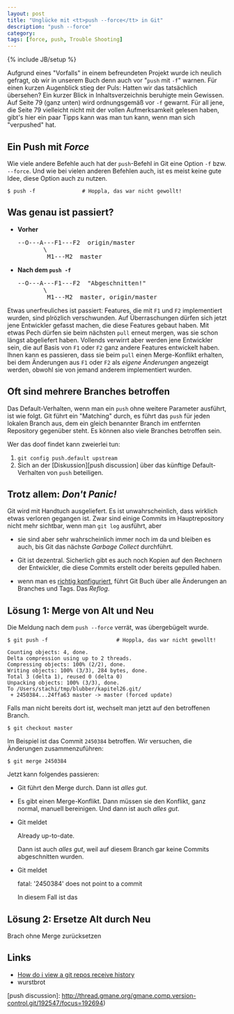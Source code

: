 ```yaml
---
layout: post
title: "Unglücke mit <tt>push --force</tt> in Git"
description: "push --force"
category:
tags: [force, push, Trouble Shooting]
---
```

{% include JB/setup %}

Aufgrund eines "Vorfalls" in einem befreundeten Projekt wurde ich
neulich gefragt, ob wir in unserem Buch denn auch vor "`push` mit `-f`" 
warnen. Für einen kurzen Augenblick stieg der Puls: Hatten wir das tatsächlich 
übersehen? Ein kurzer Blick in Inhaltsverzeichnis beruhigte mein Gewissen. 
Auf Seite 79 (ganz unten) wird ordnungsgemäß vor `-f` gewarnt.
Für all jene, die Seite 79 vielleicht nicht mit der vollen Aufmerksamkeit
gelesen haben, gibt's hier ein paar Tipps kann was man tun kann, wenn 
man sich "verpushed" hat.

Ein Push mit *Force*
--------------------

Wie viele andere Befehle auch hat der `push`-Befehl in Git eine Option `-f` 
bzw. `--force`.
Und wie bei vielen anderen Befehlen auch, ist es meist keine gute
Idee, diese Option auch zu nutzen. 

	$ push -f               # Hoppla, das war nicht gewollt!

Was genau ist passiert?
-----------------------

 * **Vorher** 
   <pre>
   --O---A---F1---F2  origin/master
          \
           M1---M2  master   
   </pre>

 * **Nach dem `push -f`** 
   <pre>
   --O---A---F1---F2  "Abgeschnitten!"
          \
           M1---M2  master, origin/master   
   </pre>

Etwas unerfreuliches ist passiert: Features, die mit `F1` und `F2`
implementiert wurden, sind plrözlich verschwunden.
Auf Überraschungen dürfen sich jetzt jene Entwickler gefasst machen,
die diese Features gebaut haben. Mit etwas Pech dürfen sie beim nächsten 
`pull` erneut mergen, was sie schon längst abgeliefert haben.
Vollends verwirrt aber werden jene Entwickler sein,
die auf Basis von `F1` oder `F2` ganz andere Features entwickelt haben.
Ihnen kann es passieren, dass sie beim `pull` einen Merge-Konflikt 
erhalten, bei dem Änderungen aus `F1` oder `F2`
als *eigene Änderungen* angezeigt werden, obwohl
sie von jemand anderem implementiert wurden.

Oft sind mehrere Branches betroffen
-----------------------------------

Das Default-Verhalten, wenn man ein `push` ohne weitere Parameter
ausführt, ist wie folgt. Git führt ein "Matching" durch,
es führt das `push` für jeden lokalen Branch aus, 
dem ein gleich benannter Branch im entfernten Repository gegenüber steht.
Es können also viele Branches betroffen sein.

Wer das doof findet kann zweierlei tun: 

 1. `git config push.default upstream`
 2. Sich an der [Diskussion][push discussion]
    über das künftige Default-Verhalten von `push` beteiligen.

Trotz allem: *Don't Panic!* 
---------------------------

Git wird mit Handtuch ausgeliefert. Es ist unwahrscheinlich, 
dass wirklich etwas verloren gegangen ist.
Zwar sind einige Commits im Hauptrepository nicht mehr sichtbar,
wenn man `git log` ausführt, aber

 * sie sind aber sehr wahrscheinlich immer noch im da 
   und bleiben es auch, bis Git das nächste *Garbage Collect* durchführt.
   
 * Git ist dezentral. Sicherlich gibt es auch noch Kopien auf den Rechnern
   der Entwickler, die diese Commits erstellt oder bereits gepulled haben.
   
 * wenn man es [richtig konfiguriert](/2012/05/09/reflog-fuer-bare-repositorys-in-git-einrichten),
   führt Git Buch über alle Änderungen an Branches und
   Tags. Das *Reflog*.
   
Lösung 1: Merge von Alt und Neu
------------------------------- 

Die Meldung nach dem `push --force` verrät, was übergebügelt wurde.

	$ git push -f                      # Hoppla, das war nicht gewollt!
	
	Counting objects: 4, done.
	Delta compression using up to 2 threads.
	Compressing objects: 100% (2/2), done.
	Writing objects: 100% (3/3), 284 bytes, done.
	Total 3 (delta 1), reused 0 (delta 0)
	Unpacking objects: 100% (3/3), done.
	To /Users/stachi/tmp/blubber/kapitel26.git/
	 + 2450384...24ffa63 master -> master (forced update)

Falls man nicht bereits dort ist, wechselt man jetzt auf den betroffenen Branch.

	$ git checkout master

Im Beispiel ist das Commit `2450384` betroffen. Wir versuchen, die
Änderungen zusammenzuführen:

	$ git merge 2450384
	
Jetzt kann folgendes passieren:

 * Git führt den Merge durch. Dann ist *alles gut*.
	
 * Es gibt einen Merge-Konflikt. Dann müssen sie den Konflikt, ganz normal,
   manuell bereinigen. Und dann ist auch *alles gut*.
	  
 * Git meldet
	
	Already up-to-date.
	  
   Dann ist auch *alles gut*, weil auf diesem Branch gar keine Commits
   abgeschnitten wurden.
	  
 * Git meldet

	fatal: '2450384' does not point to a commit
	
   In diesem Fall ist das 
   
 
Lösung 2: Ersetze Alt durch Neu
------------------------------- 
   
Brach ohne Merge zurücksetzen





Links
-----

 * [How do i view a git repos receive history][1]
 * wurstbrot
  
  [1]: http://stackoverflow.com/questions/3876206/how-do-i-view-a-git-repos-recieve-history "asfd"
  [2]: http://stackoverflow.com/questions/6140083/how-to-create-reflogs-information-in-an-existing-bare-repository
  [3]: http://sitaramc.github.com/concepts/reflog.html
  [4]: http://gitready.com/intermediate/2009/02/09/reflog-your-safety-net.html
  [5]: http://de.gitready.com/advanced/2009/01/17/restoring-lost-commits.html
  [push discussion]: http://thread.gmane.org/gmane.comp.version-control.git/192547/focus=192694)
